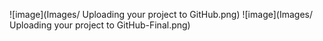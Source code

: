 ![image](Images/ Uploading your project to GitHub.png)
![image](Images/ Uploading your project to GitHub-Final.png)
